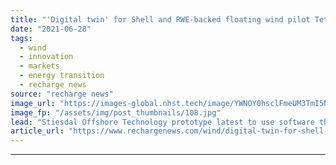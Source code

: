 ```yaml
---
title: "'Digital twin' for Shell and RWE-backed floating wind pilot TetraSpar"
date: "2021-06-28"
tags: 
  - wind
  - innovation
  - markets
  - energy transition
  - recharge news
source: "recharge news"
image_url: "https://images-global.nhst.tech/image/YWNOY0hsclFmeUM3TmI5NUs4U2h5ZnZjNi9meWZKcGErRlo4cWUzbldCUT0=/nhst/binary/4e599daeb7cb33b45279761e29b258b0"
image_fp: "/assets/img/post_thumbnails/108.jpg"
lead: "Stiesdal Offshore Technology prototype latest to use software that aims to drive rapid cost reduction"
article_url: "https://www.rechargenews.com/wind/digital-twin-for-shell-and-rwe-backed-floating-wind-pilot-tetraspar/2-1-1031914"
---
```


---
